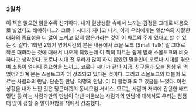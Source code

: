 ### 3일차
이 책은 읽으면 읽을수록 신기하다. 내가 일상생활 속에서 느끼는 감정을 그대로 내용으로 넣었다고 해야하나...?!
코로나 시대가 지나고 나서, 이제 우리에게는 일상속의 자잘한 대화의 중요성을 더 많이 느끼고 있지 않은가라는 것이 이 파트의 주제 였다고 할 수 있는 것 같다. 1학년 2학기 영어시간의 본문 내용에서 스몰 토크 (Small Talk) 말 그대로 작은 대화라는 것에 대해서 나오게 되었는데 이 책의 파트는 쉽게 말해 스몰토크와 비슷하다고 생각한다. 코로나 시대 전 우리가 많이 하지 않았던 말들인데 코로나 시대를 겪으며 소통이  얼마나 중요함을 느끼고, 코로나 시대가 끝난 지금. 친구들과 오늘 점심 뭐 먹었어? 라며 묻는 스몰토크가 더 강조되고 있다는 것이다. 그리고 스몰토크와 더불어 모르는 사람과의 만남. 단순한 만남. 익명의 만남. 이 더 활성화 되고 있음을 느꼈다. 이런 상황을 내가 느낀 것은 당근마켓의 동네모임 서비스. 모르는 사람과 저녁에 간단한 배드민턴 등 아는 사람과만의 만남이 아닌 처음보는 사람과의 만남에 대해서도 우리는 점점 더 많이 접할 줄 알아야함을 책에서 강조했다. 

